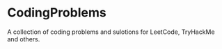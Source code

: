 # CodingProblems
 A collection of coding problems and sulotions for LeetCode, TryHackMe and others.
